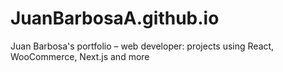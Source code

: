 # JuanBarbosaA.github.io
Juan Barbosa's portfolio – web developer: projects using React, WooCommerce, Next.js and more
